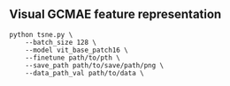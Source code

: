 ## Visual GCMAE feature representation

```
python tsne.py \
    --batch_size 128 \
    --model vit_base_patch16 \
    --finetune path/to/pth \
    --save_path path/to/save/path/png \ 
    --data_path_val path/to/data \
```